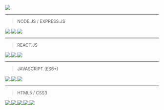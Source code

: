 <img src="https://github-readme-stats.vercel.app/api?username=benjamin-gambling&show_icons=true&hide_title=true" />

----------

> NODE.JS / EXPRESS.JS
<a href="https://github.com/benjamin-gambling/tetris">
  <img align="center" src="https://github-readme-stats.vercel.app/api/pin/?username=benjamin-gambling&repo=tetris" />
</a>
<a href="https://github.com/benjamin-gambling/calculator">
  <img align="center" src="https://github-readme-stats.vercel.app/api/pin/?username=benjamin-gambling&repo=calculator" />
</a>
<a href="https://github.com/benjamin-gambling/rock-paper-scissors">
  <img align="center" src="https://github-readme-stats.vercel.app/api/pin/?username=benjamin-gambling&repo=rock-paper-scissors" />
</a>

-----------

> REACT.JS
<a href="https://github.com/benjamin-gambling/tetris">
  <img align="center" src="https://github-readme-stats.vercel.app/api/pin/?username=benjamin-gambling&repo=tetris" />
</a>
<a href="https://github.com/benjamin-gambling/calculator">
  <img align="center" src="https://github-readme-stats.vercel.app/api/pin/?username=benjamin-gambling&repo=calculator" />
</a>
<a href="https://github.com/benjamin-gambling/rock-paper-scissors">
  <img align="center" src="https://github-readme-stats.vercel.app/api/pin/?username=benjamin-gambling&repo=rock-paper-scissors" />
</a>


-------------

> JAVASCRIPT (ES6+)
<a href="https://github.com/benjamin-gambling/tetris">
  <img align="center" src="https://github-readme-stats.vercel.app/api/pin/?username=benjamin-gambling&repo=tetris" />
</a>
<a href="https://github.com/benjamin-gambling/calculator">
  <img align="center" src="https://github-readme-stats.vercel.app/api/pin/?username=benjamin-gambling&repo=calculator" />
</a>
<a href="https://github.com/benjamin-gambling/rock-paper-scissors">
  <img align="center" src="https://github-readme-stats.vercel.app/api/pin/?username=benjamin-gambling&repo=rock-paper-scissors" />
</a>


-----------


> HTML5 / CSS3
<a href="https://github.com/benjamin-gambling/portfolio">
  <img align="center" src="https://github-readme-stats.vercel.app/api/pin/?username=benjamin-gambling&repo=portfolio" />
</a>
<a href="https://github.com/benjamin-gambling/survey-form">
  <img align="center" src="https://github-readme-stats.vercel.app/api/pin/?username=benjamin-gambling&repo=survey-form" />
</a>
<a href="https://github.com/benjamin-gambling/technical-description-page">
  <img align="center" src="https://github-readme-stats.vercel.app/api/pin/?username=benjamin-gambling&repo=technical-description-page" />
</a>
<a href="https://github.com/benjamin-gambling/tribute-page">
  <img align="center" src="https://github-readme-stats.vercel.app/api/pin/?username=benjamin-gambling&repo=tribute-page" />
</a>
<a href="https://github.com/benjamin-gambling/product-landing-page">
  <img align="center" src="https://github-readme-stats.vercel.app/api/pin/?username=benjamin-gambling&repo=product-landing-page" />
</a>
